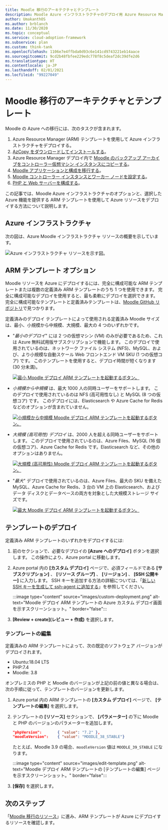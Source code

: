 ```yaml
---
title: Moodle 移行のアーキテクチャとテンプレート
description: Moodle Azure インフラストラクチャのデプロイ用 Azure Resource Manager (ARM) テンプレートの概要と、そのテンプレートをデプロイまたは編集する方法について説明します。
author: UmakanthOS
ms.author: brblanch
ms.date: 11/30/2020
ms.topic: conceptual
ms.service: cloud-adoption-framework
ms.subservice: plan
ms.custom: think-tank
ms.openlocfilehash: 1106e7e4ffbda0d93c6e141cd9743221eb14aace
ms.sourcegitcommit: 9cd2b48fbfee229edc778f8c5deaf2dc39dfe2d6
ms.translationtype: HT
ms.contentlocale: ja-JP
ms.lasthandoff: 02/01/2021
ms.locfileid: "99227049"
---
```

# <a name="moodle-migration-architecture-and-templates"></a>Moodle 移行のアーキテクチャとテンプレート

Moodle の Azure への移行には、次のタスクが含まれます。

1. Azure Resource Manager (ARM) テンプレートを使用して Azure インフラストラクチャをデプロイする。
1. [AzCopy をダウンロードしてインストールする](./migration-start.md#download-and-install-azcopy-on-the-controller-vm)。
1. Azure Resource Manager デプロイ内で [Moodle のバックアップ アーカイブをコントローラー仮想マシン インスタンスにコピーする](./migration-start.md#copy-the-moodle-archive-to-the-controller-vm)。
1. [Moodle アプリケーションと構成を移行する](./migration-start.md#import-the-moodle-database-to-azure)。
1. [Moodle コントローラー インスタンスとワーカー ノードを設定する](./azure-infra-config.md)。
1. [PHP と Web サーバーを構成する](./azure-infra-config.md)。

この記事では、Moodle Azure インフラストラクチャのオプションと、選択した Azure 機能を提供する ARM テンプレートを使用して Azure リソースをデプロイする方法について説明します。

## <a name="azure-infrastructure"></a>Azure インフラストラクチャ

次の図は、Azure Moodle インフラストラクチャ リソースの概要を示しています。

![Azure インフラストラクチャ リソースを示す図。](./images/architecture.png)

## <a name="arm-template-options"></a>ARM テンプレート オプション

Moodle リソースを Azure にデプロイするには、完全に構成可能な ARM テンプレートまたは複数の定義済み ARM テンプレートのうち 1 つを使用できます。 完全に構成可能なデプロイを使用すると、最も柔軟にデプロイを選択できます。 完全に構成可能なテンプレートと定義済みテンプレートは、[Moodle GitHub リポジトリ](https://github.com/Azure/Moodle)で見つかります。

定義済みのデプロイ テンプレートによって使用される定義済み Moodle サイズは、最小、小規模から中規模、大規模、最大の 4 つのいずれかです。

- "*最小のデプロイ*" には 2 つの仮想マシン (VM) のみが必要であるため、これは Azure 無料試用版サブスクリプションで機能します。 このデプロイで使用されているのは、ネットワーク ファイル システム (NFS)、MySQL、および、より小規模な自動スケール Web フロントエンド VM SKU (1 つの仮想コア) です。 このテンプレートを使用すると、デプロイ時間が短くなります (30 分未満)。

  [![最小 Moodle デプロイ ARM テンプレートを起動するボタン。](./images/deploy-to-azure.png)](https://portal.azure.com/#create/Microsoft.Template/uri/https%3A%2F%2Fraw.githubusercontent.com%2FAzure%2FMoodle%2Fmaster%2Fazuredeploy-minimal.json)

- *小規模から中規模* は、最大 1000 人の同時ユーザーをサポートします。 このデプロイで使用されているのは NFS (高可用性なし) と MySQL (8 つの仮想コア) です。 このデプロイには、Elasticsearch や Azure Cache for Redis などのオプションが含まれていません。

  [![小規模から中規模 Moodle デプロイ ARM テンプレートを起動するボタン。](./images/deploy-to-azure.png)](https://portal.azure.com/#create/Microsoft.Template/uri/https%3A%2F%2Fraw.githubusercontent.com%2FAzure%2FMoodle%2Fmaster%2Fazuredeploy-small2mid-noha.json)

- *大規模 (高可用性) デプロイ* は、2000 人を超える同時ユーザーをサポートします。 このデプロイで使用されているのは、Azure Files、MySQL (16 個の仮想コア)、Azure Cache for Redis です。Elasticsearch など、その他のオプションはありません。

  [![大規模 (高可用性) Moodle デプロイ ARM テンプレートを起動するボタン。](./images/deploy-to-azure.png)](https://portal.azure.com/#create/Microsoft.Template/uri/https%3A%2F%2Fraw.githubusercontent.com%2FAzure%2FMoodle%2Fmaster%2Fazuredeploy-large-ha.json)

- "*最大*" デプロイで使用されているのは、Azure Files、最大の SKU を備えた MySQL、Azure Cache for Redis、3 台の VM 上の Elasticsearch、およびデータ ディスクとデータベースの両方を対象とした大規模ストレージ サイズです。

  [![最大 Moodle デプロイ ARM テンプレートを起動するボタン。](./images/deploy-to-azure.png)](https://portal.azure.com/#create/Microsoft.Template/uri/https%3A%2F%2Fraw.githubusercontent.com%2FAzure%2FMoodle%2Fmaster%2Fazuredeploy-maximal.json)

## <a name="deploy-the-template"></a>テンプレートのデプロイ

定義済み ARM テンプレートのいずれかをデプロイするには:

1. 前のセクションで、必要なデプロイの **[Azure へのデプロイ]** ボタンを選択します。 この操作により、Azure portal に移動します。

1. Azure portal 内の **[カスタム デプロイ]** ページで、必須フィールドである **[サブスクリプション]** 、 **[リソース グループ]** 、 **[リージョン]** 、 **[SSH 公開キー]** に入力します。 SSH キーを追加する方法の詳細については、「[新しい SSH キーを生成して ssh-agent に追加する](https://docs.github.com/free-pro-team@latest/github/authenticating-to-github/generating-a-new-ssh-key-and-adding-it-to-the-ssh-agent)」を参照してください。

   :::image type="content" source="images/custom-deployment.png" alt-text="Moodle デプロイ ARM テンプレートの Azure カスタム デプロイ画面を示すスクリーンショット。" border="false":::

1. **[Review + create]\(レビュー + 作成\)** を選択します。

### <a name="edit-the-template"></a>テンプレートの編集

定義済みの ARM テンプレートによって、次の既定のソフトウェア バージョンがデプロイされます。

- Ubuntu:18.04 LTS
- PHP:7.4
- Moodle: 3.8

オンプレミスの PHP と Moodle のバージョンが上記の前の値と異なる場合は、次の手順に従って、テンプレートのバージョンを更新します。

1. Azure portal 内の ARM テンプレートの **[カスタム デプロイ]** ページで、 **[テンプレートの編集]** を選択します。

1. テンプレートの **[リソース]** セクションで、 **[パラメーター]** の下に Moodle と PHP のバージョンのパラメーターを追加します。

   ```json
   "phpVersion":       { "value": "7.2" },
   "moodleVersion":    { "value": "MOODLE_38_STABLE"}
   ```

   たとえば、Moodle 3.9 の場合、`moodleVersion` 値は `MOODLE_39_STABLE` になります。

   :::image type="content" source="images/edit-template.png" alt-text="Moodle デプロイ ARM テンプレートの [テンプレートの編集] ページを示すスクリーンショット。" border="false":::

1. **[保存]** を選択します。

## <a name="next-steps"></a>次のステップ

「[Moodle 移行のリソース](./migration-resources.md)」に進み、ARM テンプレートが Azure にデプロイするリソースを確認します。
